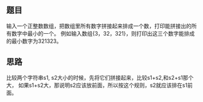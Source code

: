 ## 题目
输入一个正整数数组，把数组里所有数字拼接起来排成一个数，打印能拼接出的所有数字中最小的一个。
例如输入数组{3，32，321}，则打印出这三个数字能排成的最小数字为321323。

## 思路
比较两个字符串s1, s2大小的时候，先将它们拼接起来，比较s1+s2,和s2+s1那个大，
如果s1+s2大，那说明s2应该放前面，所以按这个规则，s2就应该排在s1前面。